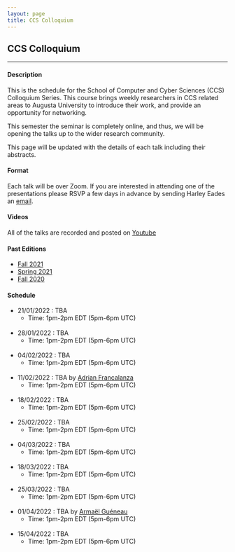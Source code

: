 ```yaml
---
layout: page
title: CCS Colloquium
---
```


CCS Colloquium
--------------
-------------------

#### Description

This is the schedule for the School of Computer and Cyber Sciences
(CCS) Colloquium Series.  This course brings weekly researchers in CCS
related areas to Augusta University to introduce their work, and
provide an opportunity for networking.

This semester the seminar is completely online, and thus, we will be
opening the talks up to the wider research community.

This page will be updated with the details of each talk including
their abstracts.

#### Format

Each talk will be over Zoom.  If you are interested in attending one
of the presentations please RSVP a few days in advance by sending
Harley Eades an <a href="mailto:harley.eades@gmail.com">email</a>.

#### Videos

All of the talks are recorded and posted on [Youtube](https://www.youtube.com/channel/UCk3G8P4NMeIdj1roMoCEi0Q/videos)

#### Past Editions

- [Fall 2021](/past-colloquium/colloquium-Fall-2021.html) 
- [Spring 2021](/past-colloquium/colloquium-Spring-2021.html) 
- [Fall 2020](/past-colloquium/colloquium-Fall-2020.html) 

#### Schedule
  
- 21/01/2022 : TBA
  - Time: 1pm-2pm EDT (5pm-6pm UTC)
<br><br>
- 28/01/2022 : TBA
  - Time: 1pm-2pm EDT (5pm-6pm UTC)
<br><br>
- 04/02/2022 : TBA
  - Time: 1pm-2pm EDT (5pm-6pm UTC)
<br><br>
- 11/02/2022 : TBA  by [Adrian Francalanza](https://staff.um.edu.mt/afra1/)
  - Time: 1pm-2pm EDT (5pm-6pm UTC)
<br><br>
- 18/02/2022 : TBA
  - Time: 1pm-2pm EDT (5pm-6pm UTC)
<br><br>
- 25/02/2022 : TBA
  - Time: 1pm-2pm EDT (5pm-6pm UTC)
<br><br>
- 04/03/2022 : TBA
  - Time: 1pm-2pm EDT (5pm-6pm UTC)️
<br><br> 
- 18/03/2022 : TBA
  - Time: 1pm-2pm EDT (5pm-6pm UTC)
<br><br>
- 25/03/2022 : TBA
  - Time: 1pm-2pm EDT (5pm-6pm UTC)
<br><br>
- 01/04/2022 : TBA  by [Armaël Guéneau](http://gallium.inria.fr/~agueneau/)
  - Time: 1pm-2pm EDT (5pm-6pm UTC)
<br><br>
- 15/04/2022 : TBA
  - Time: 1pm-2pm EDT (5pm-6pm UTC)


